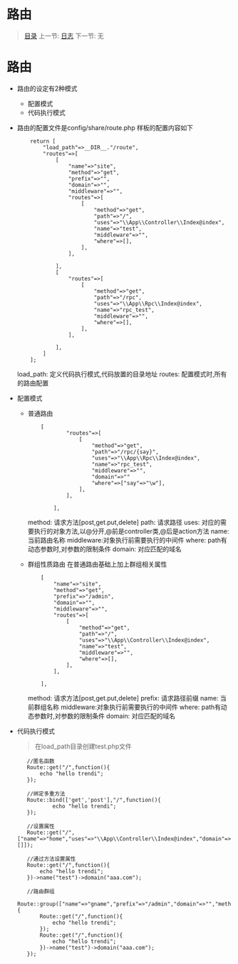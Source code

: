 #  路由

   > [目录](<index.md>)
   > 上一节: [日志](3.0.md)
   > 下一节: 无


   路由
========
* 路由的设定有2种模式
  - 配置模式
  - 代码执行模式

* 路由的配置文件是config/share/route.php
  样板的配置内容如下
    ```
        return [
            "load_path"=>__DIR__."/route",
            "routes"=>[
                [
                    "name"=>"site",
                    "method"=>"get",
                    "prefix"=>"",
                    "domain"=>"",
                    "middleware"=>"",
                    "routes"=>[
                        [
                            "method"=>"get",
                            "path"=>"/",
                            "uses"=>"\\App\\Controller\\Index@index",
                            "name"=>"test",
                            "middleware"=>"",
                            "where"=>[],
                        ],
                    ],

                ],
                [
                    "routes"=>[
                        [
                            "method"=>"get",
                            "path"=>"/rpc",
                            "uses"=>"\\App\\Rpc\\Index@index",
                            "name"=>"rpc_test",
                            "middleware"=>"",
                            "where"=>[],
                        ],
                    ],

                ],
            ]
        ];
    ```

    load_path: 定义代码执行模式,代码放置的目录地址
    routes: 配置模式时,所有的路由配置

* 配置模式
  - 普通路由
    ```
        [
                "routes"=>[
                    [
                        "method"=>"get",
                        "path"=>"/rpc/{say}",
                        "uses"=>"\\App\\Rpc\\Index@index",
                        "name"=>"rpc_test",
                        "middleware"=>"",
                        "domain"=>""
                        "where"=>["say"=>"\w"],
                    ],
                ],

            ],
    ```

    method: 请求方法[post,get.put,delete]
    path: 请求路径
    uses: 对应的需要执行的对象方法,以@分开,@前是controller类,@后是action方法
    name: 当前路由名称
    middleware:对象执行前需要执行的中间件
    where: path有动态参数时,对参数的限制条件
    domain: 对应匹配的域名
  - 群组性质路由
    在普通路由基础上加上群组相关属性
    ```
        [
            "name"=>"site",
            "method"=>"get",
            "prefix"=>"/admin",
            "domain"=>"",
            "middleware"=>"",
            "routes"=>[
                [
                    "method"=>"get",
                    "path"=>"/",
                    "uses"=>"\\App\\Controller\\Index@index",
                    "name"=>"test",
                    "middleware"=>"",
                    "where"=>[],
                ],
            ],

        ],
    ```
    method: 请求方法[post,get.put,delete]
    prefix: 请求路径前缀
    name: 当前群组名称
    middleware:对象执行前需要执行的中间件
    where: path有动态参数时,对参数的限制条件
    domain: 对应匹配的域名
* 代码执行模式

  >在load_path目录创建test.php文件

  ```
     //匿名函数
     Route::get("/",function(){
         echo "hello trendi";
     });

     //绑定多重方法
     Route::bind(['get','post'],"/",function(){
             echo "hello trendi";
     });

     //设置属性
     Route::get("/",["name"=>"home","uses"=>"\\App\\Controller\\Index@index","domain"=>"xxx","middleware"=>"","where"=>[]]);

     //通过方法设置属性
     Route::get("/",function(){
         echo "hello trendi";
     })->name("test")->domain("aaa.com");

     //路由群组
     Route::group(["name"=>"gname","prefix"=>"/admin","domain"=>"","methods"=>"get","middleware"=>"auth"],function(){
         Route::get("/",function(){
             echo "hello trendi";
         });
         Route::get("/",function(){
             echo "hello trendi";
         })->name("test")->domain("aaa.com");
     });
  ```

